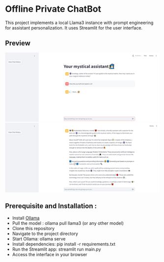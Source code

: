 # Offline Private ChatBot

This project implements a local Llama3 instance with prompt engineering for assistant personalization. It uses Streamlit for the user interface. 

## Preview

![ChatBot Interface](screenshot.PNG)
![ChatBot Interface1](screenshot1.PNG)

## Prerequisite and Installation : 

  - Install [Ollama](https://ollama.com/download)
  - Pull the model : ollama pull llama3 (or any other model)
  - Clone this repository
  - Navigate to the project directory
  - Start Ollama: ollama serve
  - Install dependencies: pip install -r requirements.txt
  - Run the Streamlit app: streamlit run main.py
  - Access the interface in your browser
